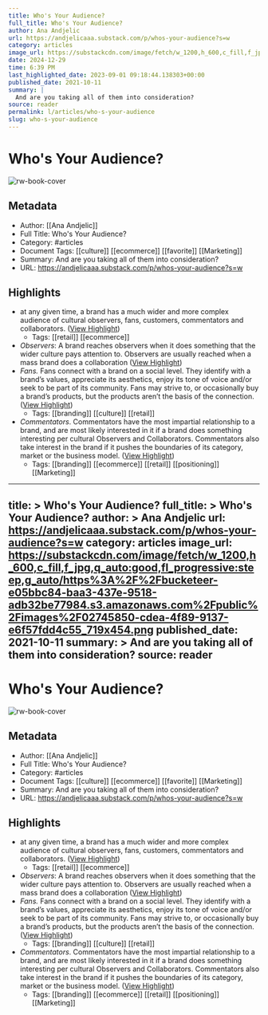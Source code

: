 ```yaml
---
title: Who's Your Audience?
full_title: Who's Your Audience?
author: Ana Andjelic
url: https://andjelicaaa.substack.com/p/whos-your-audience?s=w
category: articles
image_url: https://substackcdn.com/image/fetch/w_1200,h_600,c_fill,f_jpg,q_auto:good,fl_progressive:steep,g_auto/https%3A%2F%2Fbucketeer-e05bbc84-baa3-437e-9518-adb32be77984.s3.amazonaws.com%2Fpublic%2Fimages%2F02745850-cdea-4f89-9137-e6f57fdd4c55_719x454.png
date: 2024-12-29
time: 6:39 PM
last_highlighted_date: 2023-09-01 09:18:44.138303+00:00
published_date: 2021-10-11
summary: |
  And are you taking all of them into consideration?
source: reader
permalink: l/articles/who-s-your-audience
slug: who-s-your-audience
---
```

# Who's Your Audience?

![rw-book-cover](https://substackcdn.com/image/fetch/w_1200,h_600,c_fill,f_jpg,q_auto:good,fl_progressive:steep,g_auto/https%3A%2F%2Fbucketeer-e05bbc84-baa3-437e-9518-adb32be77984.s3.amazonaws.com%2Fpublic%2Fimages%2F02745850-cdea-4f89-9137-e6f57fdd4c55_719x454.png)

## Metadata
- Author: [[Ana Andjelic]]
- Full Title: Who's Your Audience?
- Category: #articles
- Document Tags: [[culture]] [[ecommerce]] [[favorite]] [[Marketing]] 
- Summary: And are you taking all of them into consideration?
- URL: https://andjelicaaa.substack.com/p/whos-your-audience?s=w

## Highlights
- at any given time, a brand has a much wider and more complex audience of cultural observers, fans, customers, commentators and collaborators. ([View Highlight](https://read.readwise.io/read/01h980h9vyddn6c94va6ck7pfw))
    - Tags: [[retail]] [[ecommerce]] 
- *Observers*: A brand reaches observers when it does something that the wider culture pays attention to. Observers are usually reached when a mass brand does a collaboration ([View Highlight](https://read.readwise.io/read/01h980j5pwd1bxsha3ywrk168s))
- *Fans.* Fans connect with a brand on a social level. They identify with a brand’s values, appreciate its aesthetics, enjoy its tone of voice and/or seek to be part of its community. Fans may strive to, or occasionally buy a brand’s products, but the products aren’t the basis of the connection. ([View Highlight](https://read.readwise.io/read/01h980jcy40tmmkrn0wgwfx8yv))
    - Tags: [[branding]] [[culture]] [[retail]] 
- *Commentators*. Commentators have the most impartial relationship to a brand, and are most likely interested in it if a brand does something interesting per cultural Observers and Collaborators. Commentators also take interest in the brand if it pushes the boundaries of its category, market or the business model. ([View Highlight](https://read.readwise.io/read/01h980k953de66pwnhwn4dp4mx))
    - Tags: [[branding]] [[ecommerce]] [[retail]] [[positioning]] [[Marketing]] 


---
title: >
  Who's Your Audience?
full_title: >
  Who's Your Audience?
author: >
  Ana Andjelic
url: https://andjelicaaa.substack.com/p/whos-your-audience?s=w
category: articles
image_url: https://substackcdn.com/image/fetch/w_1200,h_600,c_fill,f_jpg,q_auto:good,fl_progressive:steep,g_auto/https%3A%2F%2Fbucketeer-e05bbc84-baa3-437e-9518-adb32be77984.s3.amazonaws.com%2Fpublic%2Fimages%2F02745850-cdea-4f89-9137-e6f57fdd4c55_719x454.png
published_date: 2021-10-11
summary: >
  And are you taking all of them into consideration?
source: reader
---
# Who's Your Audience?

![rw-book-cover](https://substackcdn.com/image/fetch/w_1200,h_600,c_fill,f_jpg,q_auto:good,fl_progressive:steep,g_auto/https%3A%2F%2Fbucketeer-e05bbc84-baa3-437e-9518-adb32be77984.s3.amazonaws.com%2Fpublic%2Fimages%2F02745850-cdea-4f89-9137-e6f57fdd4c55_719x454.png)

## Metadata
- Author: [[Ana Andjelic]]
- Full Title: Who's Your Audience?
- Category: #articles
- Document Tags: [[culture]] [[ecommerce]] [[favorite]] [[Marketing]] 
- Summary: And are you taking all of them into consideration?
- URL: https://andjelicaaa.substack.com/p/whos-your-audience?s=w

## Highlights
- at any given time, a brand has a much wider and more complex audience of cultural observers, fans, customers, commentators and collaborators. ([View Highlight](https://read.readwise.io/read/01h980h9vyddn6c94va6ck7pfw))
    - Tags: [[retail]] [[ecommerce]] 
- *Observers*: A brand reaches observers when it does something that the wider culture pays attention to. Observers are usually reached when a mass brand does a collaboration ([View Highlight](https://read.readwise.io/read/01h980j5pwd1bxsha3ywrk168s))
- *Fans.* Fans connect with a brand on a social level. They identify with a brand’s values, appreciate its aesthetics, enjoy its tone of voice and/or seek to be part of its community. Fans may strive to, or occasionally buy a brand’s products, but the products aren’t the basis of the connection. ([View Highlight](https://read.readwise.io/read/01h980jcy40tmmkrn0wgwfx8yv))
    - Tags: [[branding]] [[culture]] [[retail]] 
- *Commentators*. Commentators have the most impartial relationship to a brand, and are most likely interested in it if a brand does something interesting per cultural Observers and Collaborators. Commentators also take interest in the brand if it pushes the boundaries of its category, market or the business model. ([View Highlight](https://read.readwise.io/read/01h980k953de66pwnhwn4dp4mx))
    - Tags: [[branding]] [[ecommerce]] [[retail]] [[positioning]] [[Marketing]] 


